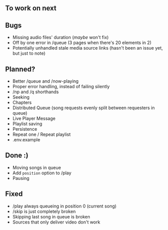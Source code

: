 ## To work on next

## Bugs
- Missing audio files' duration (_maybe_ won't fix)
- Off by one error in /queue (3 pages when there's 20 elements in 2)
- Potentially unhandled stale media source links (hasn't been an issue yet, but just to note)

## Planned?
- Better /queue and /now-playing
- Proper error handling, instead of failing silently
- /np and /q shorthands
- Seeking
- Chapters
- Distributed Queue (song requests evenly split between requesters in queue)
- Live Player Message
- Playlist saving
- Persistence
- Repeat one / Repeat playlist
- .env.example

## Done :)
- Moving songs in queue
- Add `position` option to /play
- Pausing

## Fixed
- /play always queueing in position 0 (current song)
- /skip is just completely broken
- Skipping last song in queue is broken
- Sources that only deliver video don't work
